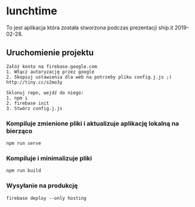 # lunchtime

To jest aplikacja która została stworzona podczas prezentacji ship.it 2019-02-28. 

## Uruchomienie projektu
```
Załóż konto na firebase.google.com
1. Włącz autoryzację przez google
2. Skopiuj ustawienia dla web na potrzeby pliku config.j.js ;) http://tiny.cc/s2mo3y

Sklonuj repo, wejdź do niego:
1. npm i
2. firebase init
3. Stwórz config.j.js
```

### Kompiluje zmienione pliki i aktualizuje aplikację lokalną na bierząco
```
npm run serve
```

### Kompiluje i minimalizuje pliki
```
npm run build
```

### Wysyłanie na produkcję
```
firebase deploy --only hosting
```
